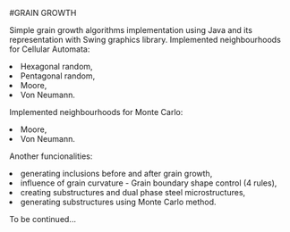 #GRAIN GROWTH
<p>Simple grain growth algorithms implementation using Java and its representation with Swing graphics library.
Implemented neighbourhoods for Cellular Automata:
<li>Hexagonal random,</li>
<li>Pentagonal random,</li>
<li>Moore,</li>
<li>Von Neumann.</li>
</p>

<p>Implemented neighbourhoods for Monte Carlo:
<li>Moore,</li>
<li>Von Neumann.</li>
</p>

<p>Another funcionalities:
<li>generating inclusions before and after grain growth,</li>
<li>influence of grain curvature - Grain boundary shape control (4 rules),</li>
<li>creating substructures and dual phase steel microstructures,</li>
<li>generating substructures using Monte Carlo method.</li>
</p>

<p>To be continued...</p>
